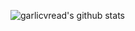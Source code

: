 ![garlicvread's github stats](https://github-readme-stats.vercel.app/api?username=garlicvread&count_private=true&show_icons=true)<br>

